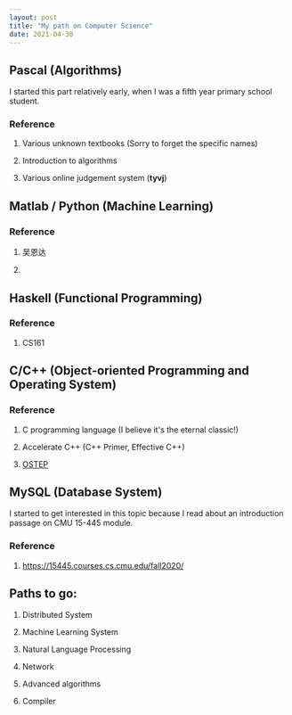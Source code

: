 ```yaml
---
layout: post
title: "My path on Computer Science"
date: 2021-04-30
---
```


## Pascal (Algorithms)

I started this part relatively early, when I was a fifth year primary school student. 

### Reference

1. Various unknown textbooks (Sorry to forget the specific names)

2. Introduction to algorithms

3. Various online judgement system (**tyvj**)

## Matlab / Python (Machine Learning)



### Reference

1. 吴恩达

2. 

## Haskell (Functional Programming)



### Reference

1. CS161

## C/C++ (Object-oriented Programming and Operating System)



### Reference

1. C programming language (I believe it's the eternal classic!)

2. Accelerate C++ (C++ Primer, Effective C++)

3. [OSTEP](http://pages.cs.wisc.edu/~remzi/OSTEP/)

## MySQL (Database System)

I started to get interested in this topic because I read about an introduction passage on CMU 15-445 module. 

### Reference

1. https://15445.courses.cs.cmu.edu/fall2020/

## Paths to go: 

1. Distributed System

2. Machine Learning System

3. Natural Language Processing

4. Network

5. Advanced algorithms

6. Compiler

